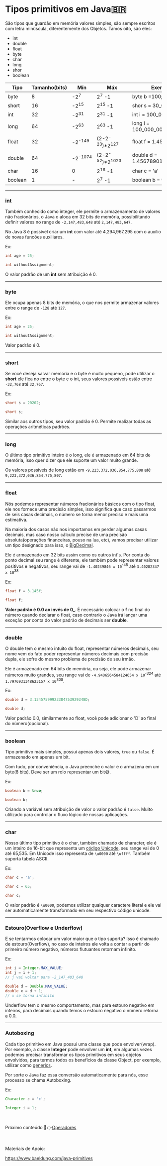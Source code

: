 # Tipos primitivos em Java🇧🇷

São tipos que guardão em memória valores simples, são sempre escritos com letra minúscula, diferentemente dos Objetos. Tamos oito, são eles:

- int
- double
- float
- byte
- char
- long
- shor
- boolean

| Tipo    | Tamanho(bits) | Mín                | Máx                                   | Exemplo                       |
| ------- | ------------- | ------------------ | ------------------------------------- | ----------------------------- |
| byte    | 8             | -2<sup>7</sup>     | 2<sup>7</sup> -1                      | byte b =100;                  |
| short   | 16            | -2<sup>15</sup>    | 2<sup>15</sup> -1                     | shor s = 30_000;              |
| int     | 32            | -2<sup>31</sup>    | 2<sup>31</sup> -1                     | int i = 100_000_000;          |
| long    | 64            | -2<sup>63</sup>    | 2<sup>63</sup> -1                     | long l = 100_000_000_000_000; |
| float   | 32            | -2<sup>-149</sup>  | (2-2<sup>-23</sup>)\*2<sup>127</sup>  | float f = 1.456f;             |
| double  | 64            | -2<sup>-1074</sup> | (2-2<sup>-52</sup>)\*2<sup>1023</sup> | double d = 1.456789012345678; |
| char    | 16            | 0                  | 2<sup>16</sup> -1                     | char c = 'a'                  |
| boolean | 1             | -                  | 2<sup>7</sup> -1                      | boolean b = true              |

---

### int

Também conhecido como integer, ele permite o armazenamento de valores não fracionários, o Java o aloca em 32 bits de memória, possibilitando definir valores no range de `-2,147,483,648` até `2,147,483,647`.

No Java 8 é possível criar um **int** com valor até 4,294,967,295 com o auxílio de novas funcões auxiliares.

Ex:

```java
int age = 25;

int withoutAssignment;
```

O valor padrão de um **int** sem atribuição é 0.

---

### byte

Ele ocupa apenas 8 bits de memória, o que nos permite armazenar valores entre o range de `-128` até `127`.

Ex:

```java
int age = 25;

int withoutAssignment;
```

Valor padrão é 0.

---

### short

Se você deseja salvar memória e o byte é muito pequeno, pode utilizar o **short** ele fica no entre o byte e o int, seus valores possíveis estão entre `-32,768` até `32,767`.

Ex:

```java
short s = 20202;

short s;
```

Similar aos outros tipos, seu valor padrão é 0. Permite realizar todas as operações aritméticas padrões.

---

### long

O último tipo primitivo inteiro é o long, ele é armazenado em 64 bits de memória, isso quer dizer que ele suporte um valor muito grande.

Os valores possíveis de long estão em `-9,223,372,036,854,775,808` até `9,223,372,036,854,775,807`.

---

### float

Nós podemos representar números fracionários básicos com o tipo float, ele nos fornece uma precisão simples, isso significa que caso passarmos de seis casas decimais, o número se torna menor preciso e mais uma estimativa.

Na maioria dos casos não nos importamos em perder algumas casas decimais, mas caso nosso cálculo precise de uma precisão absoluta(operações financeiras, pouso na lua, etc), vamos precisar utilizar um tipo designado para isso, o [BigDecimal]("https://www.baeldung.com/java-bigdecimal-biginteger").

Ele é armazenado em 32 bits assim como os outros int's. Por conta do ponto decimal seu range é diferente, ele também pode representar valores positivos e negativos, seu range vai de `-1.40239846 x 10`<sup>-45</sup> até `3.40282347 x 10`<sup>38</sup>

Ex:

```java
float f = 3.145f;

float f;
```

**Valor padrão é 0.0 ao invés de 0\_**. É necessário colocar o **f** no final do número quando declarar o float, caso contrario o Java irá lançar uma exceção por conta do valor padrão de decimais ser **double**.

---

### double

O double tem o mesmo intuito do float, representar números decimais, seu nome vem do fato poder representar números decimais com precisão dupla, ele sofre do mesmo problema de precisão de seu irmão.

Ele é armazenado em 64 bits de memória, ou seja, ele pode armazenar números muito grandes, seu range vai de `-4.9406564584124654 x 10`<sup>-324</sup> até `1.7976931348623157 x 10`<sup>308</sup>.

Ex:

```java
double d = 3.13457599923384753929348D;

double d;
```

Valor padrão 0.0, similarmente ao float, você pode adicionar o 'D' ao final do número(opcional).

---

### boolean

Tipo primitivo mais simples, possui apenas dois valores, `true` ou `false`. É armazenado em apenas um bit.

Com tudo, por conveniência, o Java preenche o valor e o armazena em um byte(8 bits). Deve ser um rolo representar um bit😅.

Ex:

```java
boolean b = true;

boolean b;
```

Criando a variável sem atribuição de valor o valor padrão é `false`. Muito utilizado para controlar o fluxo lógico de nossas aplicações.

---

### char

Nosso último tipo primitivo é o char, também chamado de character, ele é um inteiro de 16-bit que representa um [código Unicode](https://www.joelonsoftware.com/2003/10/08/the-absolute-minimum-every-software-developer-absolutely-positively-must-know-about-unicode-and-character-sets-no-excuses/), seu range vai de 0 até 65,535. Em Unicode isso representa de `\u0000` até `\uffff`. Também suporta tabela ASCII.

Ex:

```java
char c = 'a';

char c = 65;

char c;
```

O valor padrão é `\u0000`, podemos utilizar qualquer caractere literal e ele vai ser automaticamente transformado em seu respectivo código unicode.

---

### Estouro(Overflow e Underflow)

E se tentarmos colocar um valor maior que o tipo suporta? Isso é chamado de estouro(Overflow), no caso de inteiros ele volta a contar a partir do primeiro número negativo, números flutuantes retornam infinito.

Ex:

```java
int i = Integer.MAX_VALUE;
int j = i + 1;
// j vai voltar para -2_147_483_648

double d = Double.MAX_VALUE;
double x = d + 1;
// x se torna infinito
```

Underflow tem o mesmo comportamento, mas para estouro negativo em inteiros, para decimais quando temos o estouro negativo o número retorna a 0.0.

---

### Autoboxing

Cada tipo primitivo em Java possui uma classe que pode envolver(wrap). Por exemplo, a classe **Integer** pode envolver um **int**, em algumas vezes podemos precisar transformar os tipos primitivos em seus objetos envolvidos, para termos todos os benefícios da classe Object, por exemplo, utilizar como [generics](https://www.baeldung.com/java-generics).

Por sorte o Java faz essa conversão automaticamente para nós, esse processo se chama Autoboxing.

Ex:

```java
Character c = 'c';

Integer i = 1;
```

<br/>

Próximo conteúdo 📝👉[Operadores](../operators/operadores.md)

<br/>

Materiais de Apoio:

https://www.baeldung.com/java-primitives